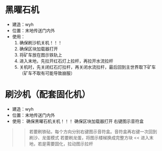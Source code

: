 # 黑曜石机
- 建造：wyh
- 位置：末地传送门内外
- 使用：
  1. 确保刷沙机关机！！！
  2. 确保区块加载器打开
  3. 将矿车放在图示铁轨上
  4. 进入末地，先拉开红石灯上拉杆，再拉开水流拉杆
  5. 关机时，先关闭红石灯拉杆，再关闭水流拉杆，最后回到主世界取下矿车（矿车不取有可能导致崩服）

# 刷沙机（配套固化机）
- 建造：wyh
- 位置：末地传送门内外
- 使用：
确保黑曜石机关机！！！
确保区块加载器打开
右键图示音符盒
>> 若要刷铁砧，每个方向分别右键图示音符盒。音符盒再右键一次回到刷沙、龙蛋模式
若要刷龙蛋，将图示楼梯换成完整方块
<< 进入末地，若是需要固化，拉动图示拉杆

